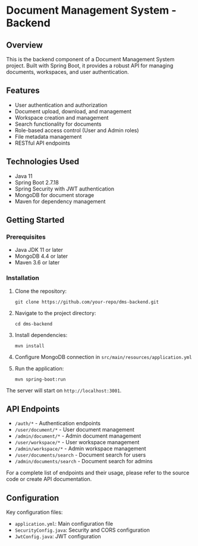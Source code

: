 # Document Management System - Backend

## Overview

This is the backend component of a Document Management System project. Built with Spring Boot, it provides a robust API for managing documents, workspaces, and user authentication.

## Features

- User authentication and authorization
- Document upload, download, and management
- Workspace creation and management
- Search functionality for documents
- Role-based access control (User and Admin roles)
- File metadata management
- RESTful API endpoints

## Technologies Used

- Java 11
- Spring Boot 2.7.18
- Spring Security with JWT authentication
- MongoDB for document storage
- Maven for dependency management

## Getting Started

### Prerequisites

- Java JDK 11 or later
- MongoDB 4.4 or later
- Maven 3.6 or later

### Installation

1. Clone the repository:
   ```
   git clone https://github.com/your-repo/dms-backend.git
   ```

2. Navigate to the project directory:
   ```
   cd dms-backend
   ```

3. Install dependencies:
   ```
   mvn install
   ```

4. Configure MongoDB connection in `src/main/resources/application.yml`

5. Run the application:
   ```
   mvn spring-boot:run
   ```

The server will start on `http://localhost:3001`.

## API Endpoints

- `/auth/*` - Authentication endpoints
- `/user/document/*` - User document management
- `/admin/document/*` - Admin document management
- `/user/workspace/*` - User workspace management
- `/admin/workspace/*` - Admin workspace management
- `/user/documents/search` - Document search for users
- `/admin/documents/search` - Document search for admins

For a complete list of endpoints and their usage, please refer to the source code or create API documentation.

## Configuration

Key configuration files:

- `application.yml`: Main configuration file
- `SecurityConfig.java`: Security and CORS configuration
- `JwtConfig.java`: JWT configuration

